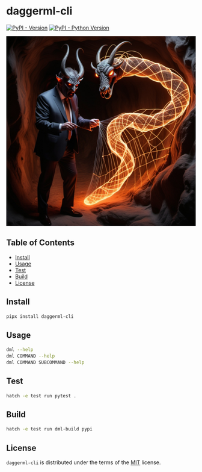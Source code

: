 # daggerml-cli

[![PyPI - Version](https://img.shields.io/pypi/v/daggerml-cli.svg)](https://pypi.org/project/daggerml-cli)
[![PyPI - Python Version](https://img.shields.io/pypi/pyversions/daggerml-cli.svg)](https://pypi.org/project/daggerml-cli)

![The Prince of DAGness](img/prince-of-dagness.jpg)


## Table of Contents

- [Install](#install)
- [Usage](#usage)
- [Test](#test)
- [Build](#build)
- [License](#license)

## Install

```sh
pipx install daggerml-cli
```

## Usage

```sh
dml --help
dml COMMAND --help
dml COMMAND SUBCOMMAND --help
```

## Test

```sh
hatch -e test run pytest .
```

## Build

```sh
hatch -e test run dml-build pypi
```

## License

`daggerml-cli` is distributed under the terms of the [MIT](LICENSE.txt) license.
